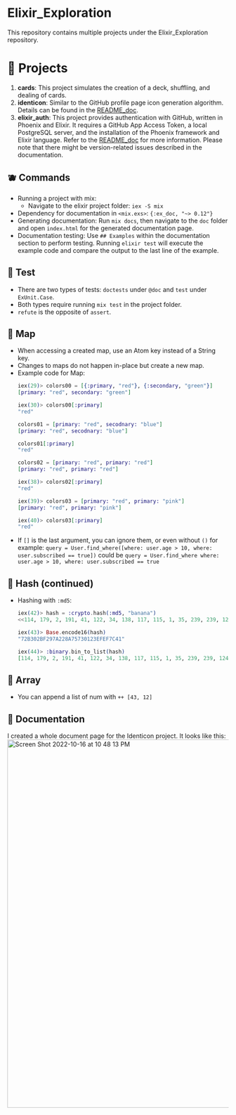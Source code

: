 # Elixir_Exploration

This repository contains multiple projects under the Elixir_Exploration repository.

# 🍑 Projects

1. **cards**: This project simulates the creation of a deck, shuffling, and dealing of cards.
2. **identicon**: Similar to the GitHub profile page icon generation algorithm. Details can be found in the [README_doc](./identicon/README.md).
3. **elixir_auth**: This project provides authentication with GitHub, written in Phoenix and Elixir. It requires a GitHub App Access Token, a local PostgreSQL server, and the installation of the Phoenix framework and Elixir language. Refer to the [README_doc](./elixir_auth/README.md) for more information. Please note that there might be version-related issues described in the documentation.

## 🫐 Commands
- Running a project with mix:
  - Navigate to the elixir project folder: `iex -S mix`
- Dependency for documentation in `<mix.exs>`: `{:ex_doc, "~> 0.12"}`
- Generating documentation: Run `mix docs`, then navigate to the `doc` folder and open `index.html` for the generated documentation page.
- Documentation testing: Use `## Examples` within the documentation section to perform testing. Running `elixir test` will execute the example code and compare the output to the last line of the example.

## 🍅 Test
- There are two types of tests: `doctests` under `@doc` and `test` under `ExUnit.Case`.
- Both types require running `mix test` in the project folder.
- `refute` is the opposite of `assert`.

## 🥥 Map
- When accessing a created map, use an Atom key instead of a String key.
- Changes to maps do not happen in-place but create a new map.
- Example code for Map:
  ```elixir
  iex(29)> colors00 = [{:primary, "red"}, {:secondary, "green"}] 
  [primary: "red", secondary: "green"]

  iex(30)> colors00[:primary]
  "red"

  colors01 = [primary: "red", secodnary: "blue"]
  [primary: "red", secodnary: "blue"]

  colors01[:primary]
  "red"

  colors02 = [primary: "red", primary: "red"]
  [primary: "red", primary: "red"]

  iex(38)> colors02[:primary]                         
  "red"

  iex(39)> colors03 = [primary: "red", primary: "pink"]
  [primary: "red", primary: "pink"]

  iex(40)> colors03[:primary]                          
  "red"
  ```
- If `[]` is the last argument, you can ignore them, or even without `()` for example: `query = User.find_where([where: user.age > 10, where: user.subscribed == true])` could be `query = User.find_where where: user.age > 10, where: user.subscribed == true`


## 🥭 Hash (continued)

- Hashing with `:md5`:
  ```elixir
  iex(42)> hash = :crypto.hash(:md5, "banana")
  <<114, 179, 2, 191, 41, 122, 34, 138, 117, 115, 1, 35, 239, 239, 124, 65>>

  iex(43)> Base.encode16(hash) 
  "72B302BF297A228A75730123EFEF7C41"

  iex(44)> :binary.bin_to_list(hash) 
  [114, 179, 2, 191, 41, 122, 34, 138, 117, 115, 1, 35, 239, 239, 124, 65]


## 🍐 Array
- You can append a list of num with `++ [43, 12]`

## 🍏 Documentation 
I created a whole document page for the Identicon project. It looks like this: <img width="839" alt="Screen Shot 2022-10-16 at 10 48 13 PM" src="https://user-images.githubusercontent.com/35544956/196079959-db064978-e6f9-4dd4-8817-e0cc0ce314ea.png">
